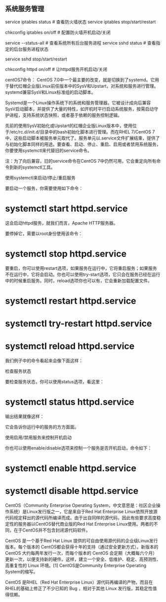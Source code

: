 ## 系统服务管理

service iptables status # 查看防火墙状态
service iptables stop/start/restart

chkconfig iptables on/off   # 配置防火墙开机启动/关闭

service --status-all    # 查看系统所有后台服务进程
service sshd status     # 查看指定的后台服务进程状态

service sshd stop/start/restart

chkconfig httpd on/off  # 让httpd服务开机启动/关闭

centOS7命令：
CentOS 7.0中一个最主要的改变，就是切换到了systemd。它用于替代红帽企业版Linux前任版本中的SysV和Upstart，对系统和服务进行管理。systemd兼容SysV和Linux标准组的启动脚本。

Systemd是一个Linux操作系统下的系统和服务管理器。它被设计成向后兼容SysV启动脚本，并提供了大量的特性，如开机时平行启动系统服务，按需启动守护进程，支持系统状态快照，或者基于依赖的服务控制逻辑。

先前的使用SysV初始化或Upstart的红帽企业版Linux版本中，使用位于/etc/rc.d/init.d/目录中的bash初始化脚本进行管理。而在RHEL 7/CentOS 7中，这些启动脚本被服务单元取代了。服务单元以.service文件扩展结束，提供了与初始化脚本同样的用途。要查看、启动、停止、重启、启用或者禁用系统服务，你要使用systemctl来代替旧的service命令。

注：为了向后兼容，旧的service命令在CentOS 7中仍然可用，它会重定向所有命令到新的systemctl工具。

使用systemctl来启动/停止/重启服务

要启动一个服务，你需要使用如下命令：

# systemctl start httpd.service
这会启动httpd服务，就我们而言，Apache HTTP服务器。

要停掉它，需要以root身份使用该命令：

# systemctl stop httpd.service

要重启，你可以使用restart选项，如果服务在运行中，它将重启服务；如果服务不在运行中，它将会启动。你也可以使用try-start选项，它只会在服务已经在运行中的时候重启服务。同时，reload选项你也可以有，它会重新加载配置文件。

# systemctl restart httpd.service

# systemctl try-restart httpd.service

# systemctl reload httpd.service

我们例子中的命令看起来会像下面这样：

检查服务状态

要检查服务状态，你可以使用status选项，看这里：

# systemctl status httpd.service

输出结果就像这样：

它会告诉你运行中的服务的方方面面。

使用启用/禁用服务来控制开机启动

你也可以使用enable/disable选项来控制一个服务是否开机启动，命令如下：

# systemctl enable httpd.service

# systemctl disable httpd.service

CentOS（Community Enterprise Operating System，中文意思是：社区企业操作系统）是Linux发行版之一，它是来自于Red Hat Enterprise Linux依照开放源代码规定释出的源代码所编译而成。由于出自同样的源代码，因此有些要求高度稳定性的服务器以CentOS替代商业版的Red Hat Enterprise Linux使用。两者的不同，在于CentOS并不包含封闭源代码软件。

CentOS 是一个基于Red Hat Linux 提供的可自由使用源代码的企业级Linux发行版本。每个版本的 CentOS都会获得十年的支持（通过安全更新方式）。新版本的 CentOS 大约每两年发行一次，而每个版本的 CentOS 会定期（大概每六个月）更新一次，以便支持新的硬件。这样，建立一个安全、低维护、稳定、高预测性、高重复性的 Linux 环境。[1]  CentOS是Community Enterprise Operating System的缩写。

CentOS 是RHEL（Red Hat Enterprise Linux）源代码再编译的产物，而且在RHEL的基础上修正了不少已知的 Bug ，相对于其他 Linux 发行版，其稳定性值得信赖。